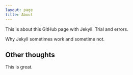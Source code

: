```yaml
---
layout: page
title: About
---
```


This is about this GitHub page with Jekyll.
Trial and errors. 

Why Jekyll sometimes work and sometime not.

## Other thoughts

This is great.
